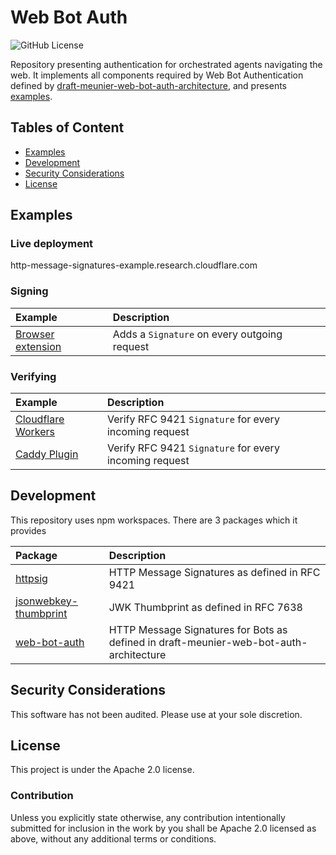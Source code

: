 # Web Bot Auth

![GitHub License](https://img.shields.io/github/license/cloudflareresearch/web-bot-auth)

Repository presenting authentication for orchestrated agents navigating the web.
It implements all components required by Web Bot Authentication defined by [draft-meunier-web-bot-auth-architecture](https://thibmeu.github.io/http-message-signatures-directory/draft-meunier-web-bot-auth-architecture.html), and presents [examples](#examples).

## Tables of Content

* [Examples](#examples)
* [Development](#development)
* [Security Considerations](#security-considerations)
* [License](#license)

## Examples

### Live deployment

http-message-signatures-example.research.cloudflare.com

### Signing

| Example                                            | Description                                  |
|:---------------------------------------------------|:---------------------------------------------|
| [Browser extension](./examples/browser-extension/) | Adds a `Signature` on every outgoing request |

### Verifying

| Example                                                | Description                                            |
|:-------------------------------------------------------|:-------------------------------------------------------|
| [Cloudflare Workers](./examples/verification-workers/) | Verify RFC 9421 `Signature` for every incoming request |
| [Caddy Plugin](./examples/caddy-plugin/)               | Verify RFC 9421 `Signature` for every incoming request |

## Development

This repository uses npm workspaces. There are 3 packages which it provides

| Package                                                    | Description                                                                            |
|:-----------------------------------------------------------|:---------------------------------------------------------------------------------------|
| [httpsig](./packages/httpsig/)                             | HTTP Message Signatures as defined in RFC 9421                                         |
| [jsonwebkey-thumbprint](./packages/jsonwebkey-thumbprint/) | JWK Thumbprint as defined in RFC 7638                                                  |
| [web-bot-auth](./packages/web-bot-auth/)                   | HTTP Message Signatures for Bots as defined in draft-meunier-web-bot-auth-architecture |

## Security Considerations

This software has not been audited. Please use at your sole discretion.

## License

This project is under the Apache 2.0 license.

### Contribution

Unless you explicitly state otherwise, any contribution intentionally submitted for inclusion in the work by you shall be Apache 2.0 licensed as above, without any additional terms or conditions.
